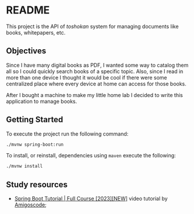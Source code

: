 # README

This project is the API of _toshokan_ system for managing documents like books, whitepapers, etc.

## Objectives

Since I have many digital books as PDF, I wanted some way to catalog them all so I could quickly search books of a specific topic. Also, since I read in more than one device I thought it would be cool if there were some centralized place where every device at home can access for those books.

After I bought a machine to make my little home lab I decided to write this application to manage books.

## Getting Started

To execute the project run the following command:

```bash
./mvnw spring-boot:run
```

To install, or reinstall, dependencies using `maven` execute the following:

```bash
./mvnw install
```

## Study resources

* [Spring Boot Tutorial | Full Course \[2023\]\[NEW\]](https://www.youtube.com/watch?v=9SGDpanrc8U) video tutorial by [Amigoscode](https://www.youtube.com/@amigoscode);
